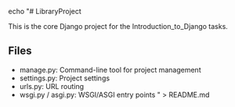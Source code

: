 echo "# LibraryProject

This is the core Django project for the Introduction_to_Django tasks.

## Files
- manage.py: Command-line tool for project management
- settings.py: Project settings
- urls.py: URL routing
- wsgi.py / asgi.py: WSGI/ASGI entry points
" > README.md
